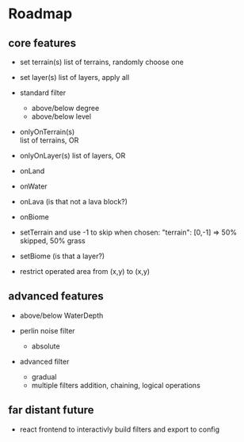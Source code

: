 # Roadmap

## core features

- set terrain(s)
  list of terrains, randomly choose one
- set layer(s)
  list of layers, apply all
- standard filter

  - above/below degree
  - above/below level

- onlyOnTerrain(s)  
  list of terrains, OR
- onlyOnLayer(s)
  list of layers, OR

- onLand
- onWater
- onLava (is that not a lava block?)
- onBiome

- setTerrain and use -1 to skip when chosen:
  "terrain": [0,-1] => 50% skipped, 50% grass
- setBiome (is that a layer?)
- restrict operated area
  from (x,y) to (x,y)

## advanced features

- above/below WaterDepth
- perlin noise filter

  - absolute

- advanced filter
  - gradual
  - multiple filters addition, chaining, logical operations

## far distant future

- react frontend to interactivly build filters and export to config

